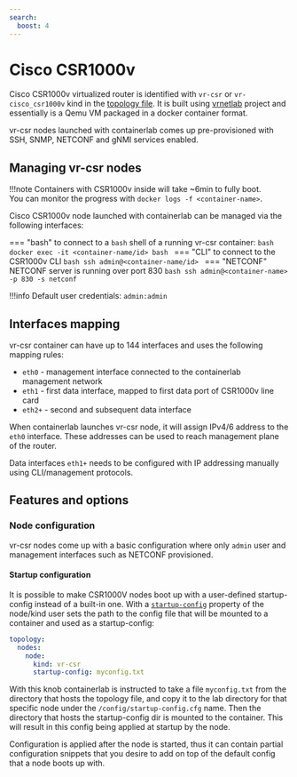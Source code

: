 ```yaml
---
search:
  boost: 4
---
```

# Cisco CSR1000v

Cisco CSR1000v virtualized router is identified with `vr-csr` or `vr-cisco_csr1000v` kind in the [topology file](../topo-def-file.md). It is built using [vrnetlab](../vrnetlab.md) project and essentially is a Qemu VM packaged in a docker container format.

vr-csr nodes launched with containerlab comes up pre-provisioned with SSH, SNMP, NETCONF and gNMI services enabled.

## Managing vr-csr nodes

!!!note
    Containers with CSR1000v inside will take ~6min to fully boot.  
    You can monitor the progress with `docker logs -f <container-name>`.

Cisco CSR1000v node launched with containerlab can be managed via the following interfaces:

=== "bash"
    to connect to a `bash` shell of a running vr-csr container:
    ```bash
    docker exec -it <container-name/id> bash
    ```
=== "CLI"
    to connect to the CSR1000v CLI
    ```bash
    ssh admin@<container-name/id>
    ```
=== "NETCONF"
    NETCONF server is running over port 830
    ```bash
    ssh admin@<container-name> -p 830 -s netconf
    ```

!!!info
    Default user credentials: `admin:admin`

## Interfaces mapping
vr-csr container can have up to 144 interfaces and uses the following mapping rules:

* `eth0` - management interface connected to the containerlab management network
* `eth1` - first data interface, mapped to first data port of CSR1000v line card
* `eth2+` - second and subsequent data interface

When containerlab launches vr-csr node, it will assign IPv4/6 address to the `eth0` interface. These addresses can be used to reach management plane of the router.

Data interfaces `eth1+` needs to be configured with IP addressing manually using CLI/management protocols.


## Features and options
### Node configuration
vr-csr nodes come up with a basic configuration where only `admin` user and management interfaces such as NETCONF provisioned.


#### Startup configuration
It is possible to make CSR1000V nodes boot up with a user-defined startup-config instead of a built-in one. With a [`startup-config`](../nodes.md#startup-config) property of the node/kind user sets the path to the config file that will be mounted to a container and used as a startup-config:

```yaml
topology:
  nodes:
    node:
      kind: vr-csr
      startup-config: myconfig.txt
```

With this knob containerlab is instructed to take a file `myconfig.txt` from the directory that hosts the topology file, and copy it to the lab directory for that specific node under the `/config/startup-config.cfg` name. Then the directory that hosts the startup-config dir is mounted to the container. This will result in this config being applied at startup by the node.

Configuration is applied after the node is started, thus it can contain partial configuration snippets that you desire to add on top of the default config that a node boots up with.
